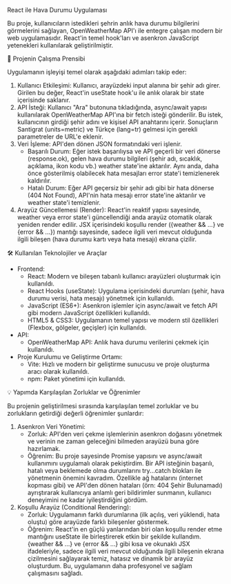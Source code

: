 React ile Hava Durumu Uygulaması

Bu proje, kullanıcıların istedikleri şehrin anlık hava durumu bilgilerini görmelerini sağlayan, OpenWeatherMap API'ı ile entegre çalışan modern bir web uygulamasıdır. React'in temel hook'ları ve asenkron JavaScript yetenekleri kullanılarak geliştirilmiştir.

🎯 Projenin Çalışma Prensibi

Uygulamanın işleyişi temel olarak aşağıdaki adımları takip eder:
1. Kullanıcı Etkileşimi: Kullanıcı, arayüzdeki input alanına bir şehir adı girer. Girilen bu değer, React'in useState hook'u ile anlık olarak bir state içerisinde saklanır.
2. API İsteği: Kullanıcı "Ara" butonuna tıkladığında, async/await yapısı kullanılarak OpenWeatherMap API'ına bir fetch isteği gönderilir. Bu istek, kullanıcının girdiği şehir adını ve kişisel API anahtarını içerir. Sonuçların Santigrat (units=metric) ve Türkçe (lang=tr) gelmesi için gerekli parametreler de URL'e eklenir.
3. Veri İşleme: API'den dönen JSON formatındaki veri işlenir.
	- Başarılı Durum: Eğer istek başarılıysa ve API geçerli bir veri dönerse (response.ok), gelen hava durumu bilgileri (şehir adı, sıcaklık, açıklama, ikon kodu vb.) weather state'ine aktarılır. Aynı anda, daha önce gösterilmiş olabilecek hata mesajları error state'i temizlenerek kaldırılır.
	- Hatalı Durum: Eğer API geçersiz bir şehir adı gibi bir hata dönerse (404 Not Found), API'nin hata mesajı error state'ine aktarılır ve weather state'i temizlenir.
4. Arayüz Güncellemesi (Render): React'in reaktif yapısı sayesinde, weather veya error state'i güncellendiği anda arayüz otomatik olarak yeniden render edilir. JSX içerisindeki koşullu render ({weather && ...} ve {error && ...}) mantığı sayesinde, sadece ilgili veri mevcut olduğunda ilgili bileşen (hava durumu kartı veya hata mesajı) ekrana çizilir.

🛠️ Kullanılan Teknolojiler ve Araçlar

- Frontend:
	- React: Modern ve bileşen tabanlı kullanıcı arayüzleri oluşturmak için kullanıldı.
	- React Hooks (useState): Uygulama içerisindeki durumları (şehir, hava durumu verisi, hata mesajı) yönetmek için kullanıldı.
	- JavaScript (ES6+): Asenkron işlemler için async/await ve fetch API gibi modern JavaScript özellikleri kullanıldı.
	- HTML5 & CSS3: Uygulamanın temel yapısı ve modern stil özellikleri (Flexbox, gölgeler, geçişler) için kullanıldı.
- API:
	- OpenWeatherMap API: Anlık hava durumu verilerini çekmek için kullanıldı.
- Proje Kurulumu ve Geliştirme Ortamı:
	- Vite: Hızlı ve modern bir geliştirme sunucusu ve proje oluşturma aracı olarak kullanıldı.
	- npm: Paket yönetimi için kullanıldı.

💡 Yapımda Karşılaşılan Zorluklar ve Öğrenimler

Bu projenin geliştirilmesi sırasında karşılaşılan temel zorluklar ve bu zorlukların getirdiği değerli öğrenimler şunlardır:
1. Asenkron Veri Yönetimi:
	- Zorluk: API'den veri çekme işlemlerinin asenkron doğasını yönetmek ve verinin ne zaman geleceğini bilmeden arayüzü buna göre hazırlamak.
	- Öğrenim: Bu proje sayesinde Promise yapısını ve async/await kullanımını uygulamalı olarak pekiştirdim. Bir API isteğinin başarılı, hatalı veya beklemede olma durumlarını try...catch blokları ile yönetmenin önemini kavradım. Özellikle ağ hatalarını (internet kopması gibi) ve API'den dönen hataları (örn: 404 Şehir Bulunamadı) ayrıştırarak kullanıcıya anlamlı geri bildirimler sunmanın, kullanıcı deneyimini ne kadar iyileştirdiğini gördüm.
2. Koşullu Arayüz (Conditional Rendering):
	- Zorluk: Uygulamanın farklı durumlarına (ilk açılış, veri yüklendi, hata oluştu) göre arayüzde farklı bileşenler göstermek.
	- Öğrenim: React'in en güçlü yanlarından biri olan koşullu render etme mantığını useState ile birleştirerek etkin bir şekilde kullandım. {weather && ...} ve {error && ...} gibi kısa ve okunaklı JSX ifadeleriyle, sadece ilgili veri mevcut olduğunda ilgili bileşenin ekrana çizilmesini sağlayarak temiz, hatasız ve dinamik bir arayüz oluşturdum. Bu, uygulamanın daha profesyonel ve sağlam çalışmasını sağladı.
